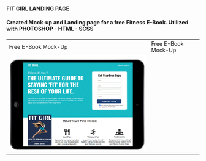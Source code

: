 #### FIT GIRL LANDING PAGE
#### Created Mock-up and Landing page for a free Fitness E-Book. Utilized with PHOTOSHOP - HTML - SCSS
<table>
  <tr>
    <td>Free E-Book Mock-Up</td>
     <td>Free E-Book Mock-Up</td>
  <tr>
    <td>
    <img src="img/mockup-blue.png" width=500 >
    </td>

  </tr>
 </table>




